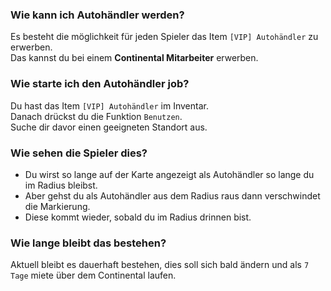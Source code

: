 ### Wie kann ich Autohändler werden?

Es besteht die möglichkeit für jeden Spieler das Item  ``[VIP] Autohändler`` zu erwerben.\
Das kannst du bei einem **Continental Mitarbeiter** erwerben.

### Wie starte ich den Autohändler job?

Du hast das Item ``[VIP] Autohändler`` im Inventar. \
Danach drückst du die Funktion ``Benutzen``. \
Suche dir davor einen geeigneten Standort aus.

### Wie sehen die Spieler dies?

+ Du wirst so lange auf der Karte angezeigt als Autohändler so lange du im Radius bleibst.
+ Aber gehst du als Autohändler aus dem Radius raus dann verschwindet die Markierung.
+ Diese kommt wieder, sobald du im Radius drinnen bist.


### Wie lange bleibt das bestehen?

Aktuell bleibt es dauerhaft bestehen, dies soll sich bald ändern und als ``7 Tage`` miete über dem Continental laufen.

